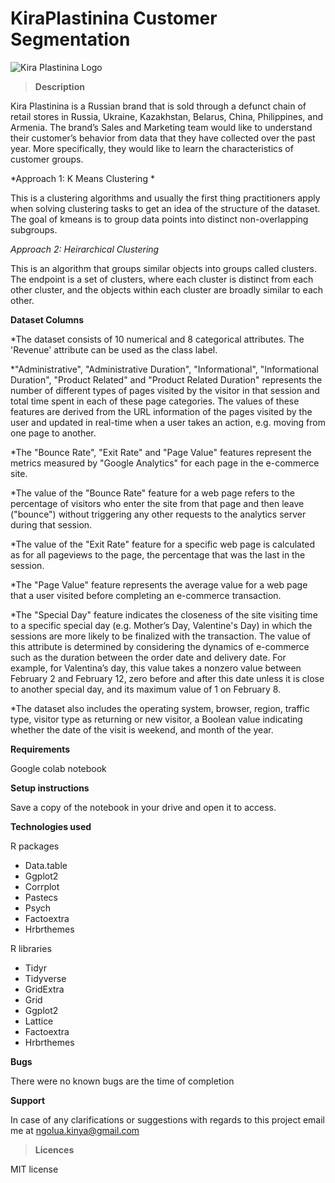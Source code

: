 # KiraPlastinina Customer Segmentation

![Kira Plastinina Logo](https://www.malls.com/upload/iblock/c71/c718e9cb0d0d795ab79ec46407f36075.jpg)

>**Description**

Kira Plastinina is a Russian brand that is sold through a defunct chain of retail stores in Russia, Ukraine, Kazakhstan, 
Belarus, China, Philippines, and Armenia. The brand’s Sales and Marketing team would like to understand their customer’s 
behavior from data that they have collected over the past year. More specifically, they would like to learn the characteristics of customer groups.

*Approach 1: K Means Clustering *

This is a clustering algorithms and usually the first thing practitioners apply when solving clustering tasks to get an idea of the structure of the dataset. 
The goal of kmeans is to group data points into distinct non-overlapping subgroups.

*Approach 2: Heirarchical Clustering*

This is an algorithm that groups similar objects into groups called clusters. The endpoint is a set of clusters, where each cluster is distinct from each other cluster, 
and the objects within each cluster are broadly similar to each other.

**Dataset Columns**

*The dataset consists of 10 numerical and 8 categorical attributes. The 'Revenue' attribute can be used as the class label.

*"Administrative", "Administrative Duration", "Informational", "Informational Duration", "Product Related" and "Product Related Duration" represents the number of different types of pages visited by the visitor in that session and total time spent in each of these page categories. The values of these features are derived from the URL information of the pages visited by the user and updated in real-time when a user takes an action, e.g. moving from one page to another. 

*The "Bounce Rate", "Exit Rate" and "Page Value" features represent the metrics measured by "Google Analytics" for each page in the e-commerce site. 

*The value of the "Bounce Rate" feature for a web page refers to the percentage of visitors who enter the site from that page and then leave ("bounce") without triggering any other requests to the analytics server during that session. 

*The value of the "Exit Rate" feature for a specific web page is calculated as for all pageviews to the page, the percentage that was the last in the session.

*The "Page Value" feature represents the average value for a web page that a user visited before completing an e-commerce transaction. 

*The "Special Day" feature indicates the closeness of the site visiting time to a specific special day (e.g. Mother’s Day, Valentine's Day) in which the sessions are more likely to be finalized with the transaction. The value of this attribute is determined by considering the dynamics of e-commerce such as the duration between the order date and delivery date. For example, for Valentina’s day, this value takes a nonzero value between February 2 and February 12, zero before and after this date unless it is close to another special day, and its maximum value of 1 on February 8. 

*The dataset also includes the operating system, browser, region, traffic type, visitor type as returning or new visitor, a Boolean value indicating whether the date of the visit is weekend, and month of the year.

**Requirements**

Google colab notebook

**Setup instructions**

Save a copy of the notebook in your drive and open it to access.

**Technologies used**

R packages
* Data.table
* Ggplot2
* Corrplot
* Pastecs
* Psych
* Factoextra
* Hrbrthemes

R libraries
* Tidyr
* Tidyverse
* GridExtra
* Grid
* Ggplot2
* Lattice
* Factoextra
* Hrbrthemes

**Bugs**

There were no known bugs are the time of completion

**Support**

In case of any clarifications or suggestions with regards to this project email me at ngolua.kinya@gmail.com

>**Licences**

MIT license
